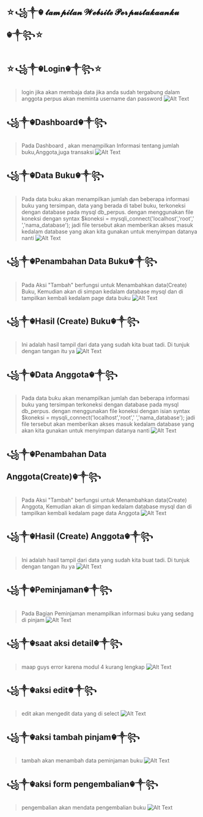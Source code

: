 ## ☆꧁༒☬ 𝓽𝓪𝓶𝓹𝓲𝓵𝓪𝓷 𝓦𝓮𝓫𝓼𝓲𝓽𝓮 𝓟𝓮𝓻𝓹𝓾𝓼𝓽𝓪𝓴𝓪𝓪𝓷𝓴𝓾 ☬༒꧂☆

## ☆꧁༒☬Login☬༒꧂☆
> login jika akan membaja data jika anda sudah tergabung dalam anggota perpus akan meminta username dan password 
![Alt Text](https://github.com/rendiwibawa/Web-Native-Perpustakaan/blob/master/foto/login.JPG)

## ꧁༒☬Dashboard☬༒꧂
>Pada Dashboard , akan menampilkan Informasi tentang jumlah buku,Anggota,juga transaksi
![Alt Text](https://github.com/rendiwibawa/Web-Native-Perpustakaan/blob/master/foto/a.JPG)

## ꧁༒☬Data Buku☬༒꧂
> Pada data buku akan menampilkan jumlah dan beberapa informasi buku yang tersimpan, data yang berada di tabel buku, terkoneksi dengan database pada mysql db_perpus. dengan menggunakan file koneksi dengan syntax $koneksi = mysqli_connect('localhost','root',' ','nama_database'); jadi file tersebut akan memberikan akses masuk kedalam database yang akan kita gunakan untuk menyimpan datanya nanti
![Alt Text](https://github.com/rendiwibawa/Web-Native-Perpustakaan/blob/master/foto/b.JPG)

## ꧁༒☬Penambahan Data Buku☬༒꧂
> Pada Aksi "Tambah" berfungsi untuk Menambahkan data(Create) Buku, Kemudian akan di simpan kedalam database mysql dan di tampilkan kembali kedalam page data buku
![Alt Text](https://github.com/rendiwibawa/Web-Native-Perpustakaan/blob/master/foto/c.JPG)

## ꧁༒☬Hasil (Create) Buku☬༒꧂
> Ini adalah hasil tampil dari data yang sudah kita buat tadi. Di tunjuk dengan tangan itu ya
![Alt Text](https://github.com/rendiwibawa/Web-Native-Perpustakaan/blob/master/foto/d.jpeg)

## ꧁༒☬Data Anggota☬༒꧂
> Pada data buku akan menampilkan jumlah dan beberapa informasi buku yang tersimpan terkoneksi dengan database pada mysql db_perpus. dengan menggunakan file koneksi dengan isian syntax $koneksi = mysqli_connect('localhost','root',' ','nama_database'); jadi file tersebut akan memberikan akses masuk kedalam database yang akan kita gunakan untuk menyimpan datanya nanti
![Alt Text](https://github.com/rendiwibawa/Web-Native-Perpustakaan/blob/master/foto/e.JPG)

## ꧁༒☬Penambahan Data Anggota(Create)☬༒꧂
> Pada Aksi "Tambah" berfungsi untuk Menambahkan data(Create) Anggota, Kemudian akan di simpan kedalam database mysql dan di tampilkan kembali kedalam page data Anggota 
![Alt Text](https://github.com/rendiwibawa/Web-Native-Perpustakaan/blob/master/foto/f.JPG)

## ꧁༒☬Hasil (Create) Anggota☬༒꧂
> Ini adalah hasil tampil dari data yang sudah kita buat tadi. Di tunjuk dengan tangan itu ya
![Alt Text](https://github.com/rendiwibawa/Web-Native-Perpustakaan/blob/master/foto/g.jpeg)

## ꧁༒☬Peminjaman☬༒꧂
> Pada Bagian Peminjaman menampilkan informasi buku yang sedang di pinjam
![Alt Text](https://github.com/rendiwibawa/Web-Native-Perpustakaan/blob/master/foto/h.JPG)

## ꧁༒☬saat aksi detail☬༒꧂
> maap guys error karena modul 4 kurang lengkap
![Alt Text](https://github.com/rendiwibawa/Web-Native-Perpustakaan/blob/master/foto/detail.JPG)

## ꧁༒☬aksi edit☬༒꧂
> edit akan mengedit data yang di select
![Alt Text](https://github.com/rendiwibawa/Web-Native-Perpustakaan/blob/master/foto/edit%20peminjam.JPG)

## ꧁༒☬aksi tambah pinjam☬༒꧂
> tambah akan menambah data peminjaman buku
![Alt Text](https://github.com/rendiwibawa/Web-Native-Perpustakaan/blob/master/foto/tambah%20pinjam.JPG)

## ꧁༒☬aksi form pengembalian☬༒꧂
> pengembalian akan mendata pengembalian buku
![Alt Text](https://github.com/rendiwibawa/Web-Native-Perpustakaan/blob/master/foto/form%20pengembalian.JPG)

